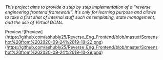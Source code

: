 
_This project aims to provide a step by step implementation of a "reverse engineering frontend framework". It's only for learning purpose and allows to take a first shot of internal stuff such as templating, state management, and the use of Virtual DOMs._


Preview
![Preview]
(https://github.com/ashubly25/Reverse_Eng_Frontend/blob/master/Screenshot%20from%202020-09-24%2019-10-22.png)
(https://github.com/ashubly25/Reverse_Eng_Frontend/blob/master/Screenshot%20from%202020-09-24%2019-10-29.png)

